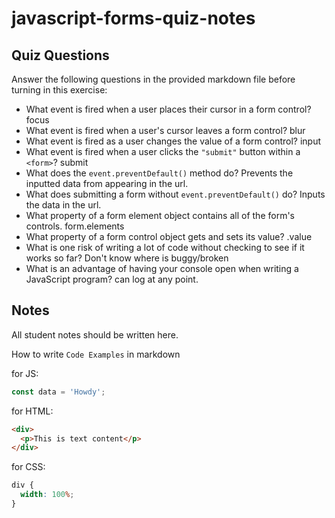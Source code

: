 # javascript-forms-quiz-notes

## Quiz Questions

Answer the following questions in the provided markdown file before turning in this exercise:

- What event is fired when a user places their cursor in a form control?
  focus
- What event is fired when a user's cursor leaves a form control?
  blur
- What event is fired as a user changes the value of a form control?
  input
- What event is fired when a user clicks the `"submit"` button within a `<form>`?
  submit
- What does the `event.preventDefault()` method do?
  Prevents the inputted data from appearing in the url.
- What does submitting a form without `event.preventDefault()` do?
  Inputs the data in the url.
- What property of a form element object contains all of the form's controls.
  form.elements
- What property of a form control object gets and sets its value?
  .value
- What is one risk of writing a lot of code without checking to see if it works so far?
  Don't know where is buggy/broken
- What is an advantage of having your console open when writing a JavaScript program?
  can log at any point.

## Notes

All student notes should be written here.

How to write `Code Examples` in markdown

for JS:

```javascript
const data = 'Howdy';
```

for HTML:

```html
<div>
  <p>This is text content</p>
</div>
```

for CSS:

```css
div {
  width: 100%;
}
```
